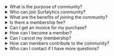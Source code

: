 <details>
<summary>What is the purpose of community?</summary>
<br>
Our community is dedicated to empowering data professionals by providing a platform for networking, sharing knowledge, and accessing exclusive resources. Whether you're a beginner or an expert, our community aims to support your growth in the field of data analytics and engineering.<br><br>
</details>

<details>
<summary>Who can join Surfalytics community?</summary>
<br>
Anyone with an interest in data analytics and engineering is welcome to join. Our members range from students and enthusiasts to seasoned professionals working in various industries.<br><br>
</details>

<details>
<summary>What are the benefits of joining the community?</summary>
<br>
Members enjoy a variety of benefits, including:<br>
- Access to exclusive webinars and live Q&A sessions with industry experts.<br>
- Opportunities to collaborate on projects and participate in community-driven research.<br>
- A members-only newsletter featuring the latest industry news and opportunities.<br>
- Networking opportunities with peers and leaders in the field.<br><br>
</details>

<details>
<summary>Is there a membership fee?</summary>
<br>
Yes, there is a nominal $50 monthly fee to join the community. This fee helps cover the costs of maintaining our platform, organizing events, and providing members with quality content and resources.<br><br>
</details>

<details>
<summary>Can I get an invoice for my purchase?</summary>
<br>
Yes, we can provide an invoice upon request. Please contact our support team support@surfalytics.com with your order details, and we’ll generate and send the invoice to you.<br><br>
</details>

<details>
<summary>How can I become a member?</summary>
<br>
To join our community, please complete the membership purchase process. After your purchase is confirmed, we will send you an email with further instructions, including how to access our exclusive Discord channel.<br><br>
</details>

<details>
<summary>Can I cancel my membership?</summary>
<br>
Yes, you can cancel your membership at any time. To cancel a membership, please contact our support team support@surfalytics.com.<br><br>
</details>

<details>
<summary>How can members contribute to the community?</summary>
<br>
Members can contribute in various ways, including: <br>
- Sharing their knowledge by writing articles or conducting webinars.<br>
- Participating in peer mentoring programs.<br>
- Volunteering for community outreach or event planning.<br>
- Providing feedback and suggestions to improve the community.<br><br>
</details>

<details>
<summary>Who can I contact if I have more questions?</summary>
<br>
For any additional inquiries, please reach out to our support team at support@surfalytics.com. We are here to help and ensure you have the best experience in our community.<br>
</details>